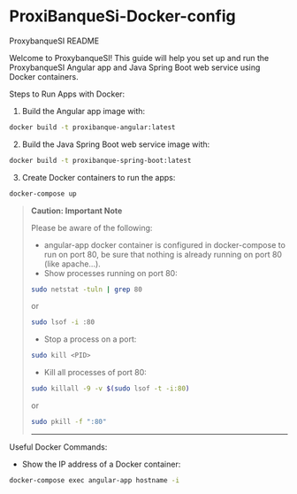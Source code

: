 # ProxiBanqueSi-Docker-config

ProxybanqueSI README

Welcome to ProxybanqueSI! This guide will help you set up and run the ProxybanqueSI Angular app and Java Spring Boot web service using Docker containers.

Steps to Run Apps with Docker:

1) Build the Angular app image with:
```bash
docker build -t proxibanque-angular:latest
```

2) Build the Java Spring Boot web service image with:
```bash
docker build -t proxibanque-spring-boot:latest
```

3) Create Docker containers to run the apps:
```bash
docker-compose up
```
> **Caution: Important Note**
>
> Please be aware of the following:
>
> - angular-app docker container is configured in docker-compose to run on port 80, be sure that nothing is already running on port 80 (like apache...).
>- Show processes running on port 80:
>
>```bash
>sudo netstat -tuln | grep 80
>```
>or
>
>```bash
>sudo lsof -i :80
>```
>
>- Stop a process on a port:
>```bash
>sudo kill <PID>
>```
>
>- Kill all processes of port 80:
>```bash
>sudo killall -9 -v $(sudo lsof -t -i:80)
>```
>
>or
>
>```bash
>sudo pkill -f ":80"
>```
>***
>

Useful Docker Commands:

- Show the IP address of a Docker container:
```bash
docker-compose exec angular-app hostname -i
```